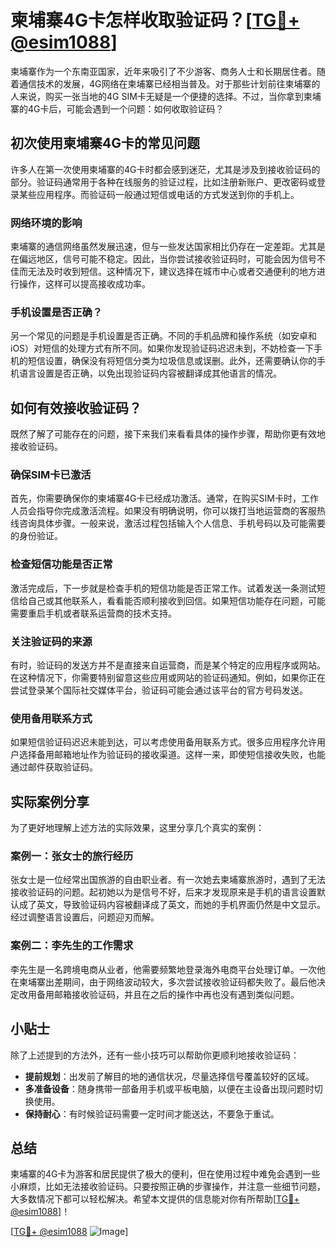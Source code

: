 # 柬埔寨4G卡怎样收取验证码？[[TG💪+ @esim1088](https://t.me/s/esim1088)]

柬埔寨作为一个东南亚国家，近年来吸引了不少游客、商务人士和长期居住者。随着通信技术的发展，4G网络在柬埔寨已经相当普及。对于那些计划前往柬埔寨的人来说，购买一张当地的4G SIM卡无疑是一个便捷的选择。不过，当你拿到柬埔寨的4G卡后，可能会遇到一个问题：如何收取验证码？

## 初次使用柬埔寨4G卡的常见问题

许多人在第一次使用柬埔寨的4G卡时都会感到迷茫，尤其是涉及到接收验证码的部分。验证码通常用于各种在线服务的验证过程，比如注册新账户、更改密码或登录某些应用程序。而验证码一般通过短信或电话的方式发送到你的手机上。

### 网络环境的影响

柬埔寨的通信网络虽然发展迅速，但与一些发达国家相比仍存在一定差距。尤其是在偏远地区，信号可能不稳定。因此，当你尝试接收验证码时，可能会因为信号不佳而无法及时收到短信。这种情况下，建议选择在城市中心或者交通便利的地方进行操作，这样可以提高接收成功率。

### 手机设置是否正确？

另一个常见的问题是手机设置是否正确。不同的手机品牌和操作系统（如安卓和iOS）对短信的处理方式有所不同。如果你发现验证码迟迟未到，不妨检查一下手机的短信设置，确保没有将短信分类为垃圾信息或误删。此外，还需要确认你的手机语言设置是否正确，以免出现验证码内容被翻译成其他语言的情况。

## 如何有效接收验证码？

既然了解了可能存在的问题，接下来我们来看看具体的操作步骤，帮助你更有效地接收验证码。

### 确保SIM卡已激活

首先，你需要确保你的柬埔寨4G卡已经成功激活。通常，在购买SIM卡时，工作人员会指导你完成激活流程。如果没有明确说明，你可以拨打当地运营商的客服热线咨询具体步骤。一般来说，激活过程包括输入个人信息、手机号码以及可能需要的身份验证。

### 检查短信功能是否正常

激活完成后，下一步就是检查手机的短信功能是否正常工作。试着发送一条测试短信给自己或其他联系人，看看能否顺利接收到回信。如果短信功能存在问题，可能需要重启手机或者联系运营商的技术支持。

### 关注验证码的来源

有时，验证码的发送方并不是直接来自运营商，而是某个特定的应用程序或网站。在这种情况下，你需要特别留意这些应用或网站的验证码通知。例如，如果你正在尝试登录某个国际社交媒体平台，验证码可能会通过该平台的官方号码发送。

### 使用备用联系方式

如果短信验证码迟迟未能到达，可以考虑使用备用联系方式。很多应用程序允许用户选择备用邮箱地址作为验证码的接收渠道。这样一来，即使短信接收失败，也能通过邮件获取验证码。

## 实际案例分享

为了更好地理解上述方法的实际效果，这里分享几个真实的案例：

### 案例一：张女士的旅行经历

张女士是一位经常出国旅游的自由职业者。有一次她去柬埔寨旅游时，遇到了无法接收验证码的问题。起初她以为是信号不好，后来才发现原来是手机的语言设置默认成了英文，导致验证码内容被翻译成了英文，而她的手机界面仍然是中文显示。经过调整语言设置后，问题迎刃而解。

### 案例二：李先生的工作需求

李先生是一名跨境电商从业者，他需要频繁地登录海外电商平台处理订单。一次他在柬埔寨出差期间，由于网络波动较大，多次尝试接收验证码都失败了。最后他决定改用备用邮箱接收验证码，并且在之后的操作中再也没有遇到类似问题。

## 小贴士

除了上述提到的方法外，还有一些小技巧可以帮助你更顺利地接收验证码：

- **提前规划**：出发前了解目的地的通信状况，尽量选择信号覆盖较好的区域。
- **多准备设备**：随身携带一部备用手机或平板电脑，以便在主设备出现问题时切换使用。
- **保持耐心**：有时候验证码需要一定时间才能送达，不要急于重试。

## 总结

柬埔寨的4G卡为游客和居民提供了极大的便利，但在使用过程中难免会遇到一些小麻烦，比如无法接收验证码。只要按照正确的步骤操作，并注意一些细节问题，大多数情况下都可以轻松解决。希望本文提供的信息能对你有所帮助[[TG💪+ @esim1088](https://t.me/s/esim1088)]！

[[TG💪+ @esim1088](https://t.me/s/esim1088) ![Image](https://i.postimg.cc/4NQfJmqS/Snipaste-2025-05-13-00-14-12.png)]